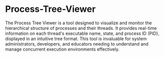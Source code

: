 # Process-Tree-Viewer

The Process Tree Viewer is a tool designed to visualize and monitor the hierarchical structure of processes and their threads. It provides real-time information on each thread's executable name, state, and process ID (PID), displayed in an intuitive tree format. This tool is invaluable for system administrators, developers, and educators needing to understand and manage concurrent execution environments effectively.
